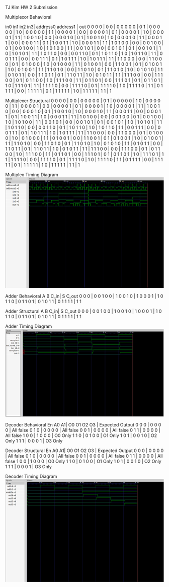 TJ Kim
HW 2 Submission

Multiplexor Behavioral

in0 in1 in2 in3| address0 address1 | out
 0   0   0   0 |     0      0      | 0
 0   0   0   0 |     0      1      | 0
 0   0   0   0 |     1      0      | 0
 0   0   0   0 |     1      1      | 0
 0   0   0   1 |     0      0      | 0
 0   0   0   1 |     0      1      | 0
 0   0   0   1 |     1      0      | 0
 0   0   0   1 |     1      1      | 1
 0   0   1   0 |     0      0      | 0
 0   0   1   0 |     0      1      | 1
 0   0   1   0 |     1      0      | 0
 0   0   1   0 |     1      1      | 0
 0   0   1   1 |     0      0      | 0
 0   0   1   1 |     0      1      | 1
 0   0   1   1 |     1      0      | 0
 0   0   1   1 |     1      1      | 1
 0   1   0   0 |     0      0      | 0
 0   1   0   0 |     0      1      | 0
 0   1   0   0 |     1      0      | 1
 0   1   0   0 |     1      1      | 0
 0   1   0   1 |     0      0      | 0
 0   1   0   1 |     0      1      | 0
 0   1   0   1 |     1      0      | 1
 0   1   0   1 |     1      1      | 1
 0   1   1   0 |     0      0      | 0
 0   1   1   0 |     0      1      | 1
 0   1   1   0 |     1      0      | 1
 0   1   1   0 |     1      1      | 0
 0   1   1   1 |     0      0      | 0
 0   1   1   1 |     0      1      | 1
 0   1   1   1 |     1      0      | 1
 0   1   1   1 |     1      1      | 1
 1   0   0   0 |     0      0      | 1
 1   0   0   0 |     0      1      | 0
 1   0   0   0 |     1      0      | 0
 1   0   0   0 |     1      1      | 0
 1   0   0   1 |     0      0      | 1
 1   0   0   1 |     0      1      | 0
 1   0   0   1 |     1      0      | 0
 1   0   0   1 |     1      1      | 1
 1   0   1   0 |     0      0      | 1
 1   0   1   0 |     0      1      | 1
 1   0   1   0 |     1      0      | 0
 1   0   1   0 |     1      1      | 0
 1   0   1   1 |     0      0      | 1
 1   0   1   1 |     0      1      | 1
 1   0   1   1 |     1      0      | 0
 1   0   1   1 |     1      1      | 1
 1   1   0   0 |     0      0      | 1
 1   1   0   0 |     0      1      | 0
 1   1   0   0 |     1      0      | 1
 1   1   0   0 |     1      1      | 0
 1   1   0   1 |     0      0      | 1
 1   1   0   1 |     0      1      | 0
 1   1   0   1 |     1      0      | 1
 1   1   0   1 |     1      1      | 1
 1   1   1   0 |     0      0      | 1
 1   1   1   0 |     0      1      | 1
 1   1   1   0 |     1      0      | 1
 1   1   1   0 |     1      1      | 0
 1   1   1   1 |     0      0      | 1
 1   1   1   1 |     0      1      | 1
 1   1   1   1 |     1      0      | 1
 1   1   1   1 |     1      1      | 1

Multiplexer Structural
 0   0   0   0 |     0      0      | 0
 0   0   0   0 |     0      1      | 0
 0   0   0   0 |     1      0      | 0
 0   0   0   0 |     1      1      | 0
 0   0   0   1 |     0      0      | 0
 0   0   0   1 |     0      1      | 0
 0   0   0   1 |     1      0      | 0
 0   0   0   1 |     1      1      | 1
 0   0   1   0 |     0      0      | 0
 0   0   1   0 |     0      1      | 1
 0   0   1   0 |     1      0      | 0
 0   0   1   0 |     1      1      | 0
 0   0   1   1 |     0      0      | 0
 0   0   1   1 |     0      1      | 1
 0   0   1   1 |     1      0      | 0
 0   0   1   1 |     1      1      | 1
 0   1   0   0 |     0      0      | 0
 0   1   0   0 |     0      1      | 0
 0   1   0   0 |     1      0      | 1
 0   1   0   0 |     1      1      | 0
 0   1   0   1 |     0      0      | 0
 0   1   0   1 |     0      1      | 0
 0   1   0   1 |     1      0      | 1
 0   1   0   1 |     1      1      | 1
 0   1   1   0 |     0      0      | 0
 0   1   1   0 |     0      1      | 1
 0   1   1   0 |     1      0      | 1
 0   1   1   0 |     1      1      | 0
 0   1   1   1 |     0      0      | 0
 0   1   1   1 |     0      1      | 1
 0   1   1   1 |     1      0      | 1
 0   1   1   1 |     1      1      | 1
 1   0   0   0 |     0      0      | 1
 1   0   0   0 |     0      1      | 0
 1   0   0   0 |     1      0      | 0
 1   0   0   0 |     1      1      | 0
 1   0   0   1 |     0      0      | 1
 1   0   0   1 |     0      1      | 0
 1   0   0   1 |     1      0      | 0
 1   0   0   1 |     1      1      | 1
 1   0   1   0 |     0      0      | 1
 1   0   1   0 |     0      1      | 1
 1   0   1   0 |     1      0      | 0
 1   0   1   0 |     1      1      | 0
 1   0   1   1 |     0      0      | 1
 1   0   1   1 |     0      1      | 1
 1   0   1   1 |     1      0      | 0
 1   0   1   1 |     1      1      | 1
 1   1   0   0 |     0      0      | 1
 1   1   0   0 |     0      1      | 0
 1   1   0   0 |     1      0      | 1
 1   1   0   0 |     1      1      | 0
 1   1   0   1 |     0      0      | 1
 1   1   0   1 |     0      1      | 0
 1   1   0   1 |     1      0      | 1
 1   1   0   1 |     1      1      | 1
 1   1   1   0 |     0      0      | 1
 1   1   1   0 |     0      1      | 1
 1   1   1   0 |     1      0      | 1
 1   1   1   0 |     1      1      | 0
 1   1   1   1 |     0      0      | 1
 1   1   1   1 |     0      1      | 1
 1   1   1   1 |     1      0      | 1
 1   1   1   1 |     1      1      | 1

Multiplex Timing Diagram
![Multiplexer Timing Diagram](multiplexer.png)


Adder Behavioral
A  B  C_in|  S  C_out
0  0   0  |  0  0
1  0   0  |  1  0
0  1   0  |  1  0
0  0   1  |  1  0
1  1   0  |  0  1
1  0   1  |  0  1
0  1   1  |  0  1
1  1   1  |  1  1

Adder Structural
A  B  C_in|  S  C_out
0  0   0  |  0  0
1  0   0  |  1  0
0  1   0  |  1  0
0  0   1  |  1  0
1  1   0  |  0  1
1  0   1  |  0  1
0  1   1  |  0  1
1  1   1  |  1  1

Adder Timing Diagram
![Adder Timing Diagram](adder.png)


Decoder Behavioral
En A0 A1| O0 O1 O2 O3 | Expected Output
0  0  0 |  0  0  0  0 | All false
0  1  0 |  0  0  0  0 | All false
0  0  1 |  0  0  0  0 | All false
0  1  1 |  0  0  0  0 | All false
1  0  0 |  1  0  0  0 | O0 Only
1  1  0 |  0  1  0  0 | O1 Only
1  0  1 |  0  0  1  0 | O2 Only
1  1  1 |  0  0  0  1 | O3 Only

Decoder Structural
En A0 A1| O0 O1 O2 O3 | Expected Output
0  0  0 |  0  0  0  0 | All false
0  1  0 |  0  0  0  0 | All false
0  0  1 |  0  0  0  0 | All false
0  1  1 |  0  0  0  0 | All false
1  0  0 |  1  0  0  0 | O0 Only
1  1  0 |  0  1  0  0 | O1 Only
1  0  1 |  0  0  1  0 | O2 Only
1  1  1 |  0  0  0  1 | O3 Only

Decoder Timing Diagram
![Decoder Timing Diagram](decoder.png)